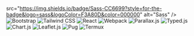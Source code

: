 
src="https://img.shields.io/badge/Sass-CC6699?style=for-the-badge&logo=sass&logoColor=F3A80D&color=000000" alt="Sass" />
  <img src="https://img.shields.io/badge/Bootstrap-7952B3?style=for-the-badge&logo=bootstrap&logoColor=F3A80D&color=000000" alt="Bootstrap" />
  <img src="https://img.shields.io/badge/Tailwind_CSS-38B2AC?style=for-the-badge&logo=tailwind-css&logoColor=F3A80D&color=000000" alt="Tailwind CSS" />
  <img src="https://img.shields.io/badge/React-61DAFB?style=for-the-badge&logo=react&logoColor=F3A80D&color=000000" alt="React" />
  <img src="https://img.shields.io/badge/Webpack-8DD6F9?style=for-the-badge&logo=webpack&logoColor=F3A80D&color=000000" alt="Webpack" />
  <img src="https://img.shields.io/badge/Parallax.js-1E90FF?style=for-the-badge&logo=javascript&logoColor=F3A80D&color=000000" alt="Parallax.js" />
  <img src="https://img.shields.io/badge/Typed.js-00BFFF?style=for-the-badge&logo=javascript&logoColor=F3A80D&color=000000" alt="Typed.js" />
  <img src="https://img.shields.io/badge/Chart.js-FF6384?style=for-the-badge&logo=chartdotjs&logoColor=F3A80D&color=000000" alt="Chart.js" />
  <img src="https://img.shields.io/badge/Leaflet.js-199900?style=for-the-badge&logo=leaflet&logoColor=F3A80D&color=000000" alt="Leaflet.js" />
  <img src="https://img.shields.io/badge/Pug-A86454?style=for-the-badge&logo=pug&logoColor=F3A80D&color=000000" alt="Pug" />
  <img src="https://img.shields.io/badge/Termux-009E49?style=for-the-badge&logo=android&logoColor=F3A80D&color=000000" alt="Termux" />
</p>






